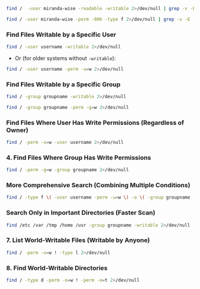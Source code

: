 ```sh
find /  -user miranda-wise -readable -writable 2>/dev/null | grep -v -E '/proc/|/run/|/sys/|/dev/'
```

```sh
find / -user miranda-wise -perm -006 -type f 2>/dev/null | grep -v -E '/proc/|/run/|/sys/|/dev/'
```

### Find Files Writable by a Specific User

```sh
find / -user username -writable 2>/dev/null
```
- Or (for older systems without `-writable`):
```sh
find / -user username -perm -u=w 2>/dev/null
```

### Find Files Writable by a Specific Group
```sh
find / -group groupname -writable 2>/dev/null
```

```sh
find / -group groupname -perm -g=w 2>/dev/null
```
### Find Files Where User Has Write Permissions (Regardless of Owner)

```sh
find / -perm -u=w -user username 2>/dev/null
```
### 4. Find Files Where Group Has Write Permissions
```sh
find / -perm -g=w -group groupname 2>/dev/null
```

### More Comprehensive Search (Combining Multiple Conditions)

```sh
find / -type f \( -user username -perm -u=w \) -o \( -group groupname -perm -g=w \) 2>/dev/null
```

### Search Only in Important Directories (Faster Scan)
```sh
find /etc /var /tmp /home /usr -group groupname -writable 2>/dev/null
```
### 7. List World-Writable Files (Writable by Anyone)
```sh
find / -perm -o=w ! -type l 2>/dev/null
```
### 8. Find World-Writable Directories

```sh
find / -type d -perm -o=w ! -perm -o=t 2>/dev/null
```